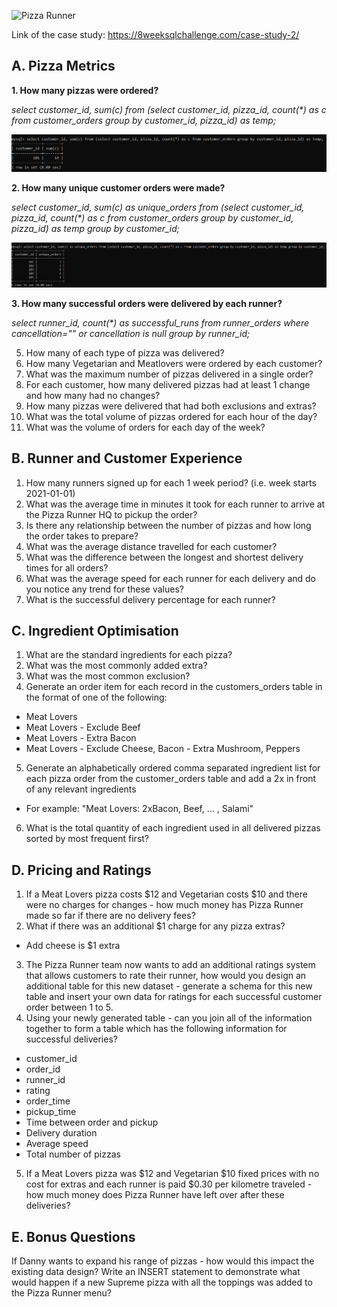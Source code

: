 ![Pizza Runner](http://images2.fanpop.com/images/photos/7300000/Slice-of-Pizza-pizza-7383219-1600-1200.jpg)

Link of the case study: https://8weeksqlchallenge.com/case-study-2/

## A. Pizza Metrics

<b> 1. How many pizzas were ordered? </b>

<i> select customer_id, sum(c) from (select customer_id, pizza_id, count(*) as c from customer_orders group by customer_id, pizza_id) as temp; </i>

![soln1](https://github.com/oorjamathur/MySQL_DannyMa/blob/main/Case%20Study%202%20Solutions/cs2_q1.PNG)

<b> 2. How many unique customer orders were made? </b>

<i> select customer_id, sum(c) as unique_orders from (select customer_id, pizza_id, count(*) as c from customer_orders group by customer_id, pizza_id) as temp group by customer_id; </i>

![soln2](https://github.com/oorjamathur/MySQL_DannyMa/blob/main/Case%20Study%202%20Solutions/cs2_q2.PNG)

<b> 3. How many successful orders were delivered by each runner? </b>

<i> select runner_id, count(*) as successful_runs from runner_orders where cancellation="" or cancellation is null group by runner_id; </i>



5. How many of each type of pizza was delivered?
6. How many Vegetarian and Meatlovers were ordered by each customer?
7. What was the maximum number of pizzas delivered in a single order?
8. For each customer, how many delivered pizzas had at least 1 change and how many had no changes?
9. How many pizzas were delivered that had both exclusions and extras?
10. What was the total volume of pizzas ordered for each hour of the day?
11. What was the volume of orders for each day of the week?


## B. Runner and Customer Experience
1. How many runners signed up for each 1 week period? (i.e. week starts 2021-01-01)
2. What was the average time in minutes it took for each runner to arrive at the Pizza Runner HQ to pickup the order?
3. Is there any relationship between the number of pizzas and how long the order takes to prepare?
4. What was the average distance travelled for each customer?
5. What was the difference between the longest and shortest delivery times for all orders?
6. What was the average speed for each runner for each delivery and do you notice any trend for these values?
7. What is the successful delivery percentage for each runner?


## C. Ingredient Optimisation
1. What are the standard ingredients for each pizza?
2. What was the most commonly added extra?
3. What was the most common exclusion?
4. Generate an order item for each record in the customers_orders table in the format of one of the following:
- Meat Lovers
- Meat Lovers - Exclude Beef
- Meat Lovers - Extra Bacon
- Meat Lovers - Exclude Cheese, Bacon - Extra Mushroom, Peppers
5. Generate an alphabetically ordered comma separated ingredient list for each pizza order from the customer_orders table and add a 2x in front of any relevant ingredients
- For example: "Meat Lovers: 2xBacon, Beef, ... , Salami"
6. What is the total quantity of each ingredient used in all delivered pizzas sorted by most frequent first?


## D. Pricing and Ratings
1. If a Meat Lovers pizza costs $12 and Vegetarian costs $10 and there were no charges for changes - how much money has Pizza Runner made so far if there are no delivery fees?
2. What if there was an additional $1 charge for any pizza extras?
- Add cheese is $1 extra
3. The Pizza Runner team now wants to add an additional ratings system that allows customers to rate their runner, how would you design an additional table for this new dataset - generate a schema for this new table and insert your own data for ratings for each successful customer order between 1 to 5.
4. Using your newly generated table - can you join all of the information together to form a table which has the following information for successful deliveries?
- customer_id
- order_id
- runner_id
- rating
- order_time
- pickup_time
- Time between order and pickup
- Delivery duration
- Average speed
- Total number of pizzas
5. If a Meat Lovers pizza was $12 and Vegetarian $10 fixed prices with no cost for extras and each runner is paid $0.30 per kilometre traveled - how much money does Pizza Runner have left over after these deliveries?

## E. Bonus Questions
If Danny wants to expand his range of pizzas - how would this impact the existing data design? Write an INSERT statement to demonstrate what would happen if a new Supreme pizza with all the toppings was added to the Pizza Runner menu?
